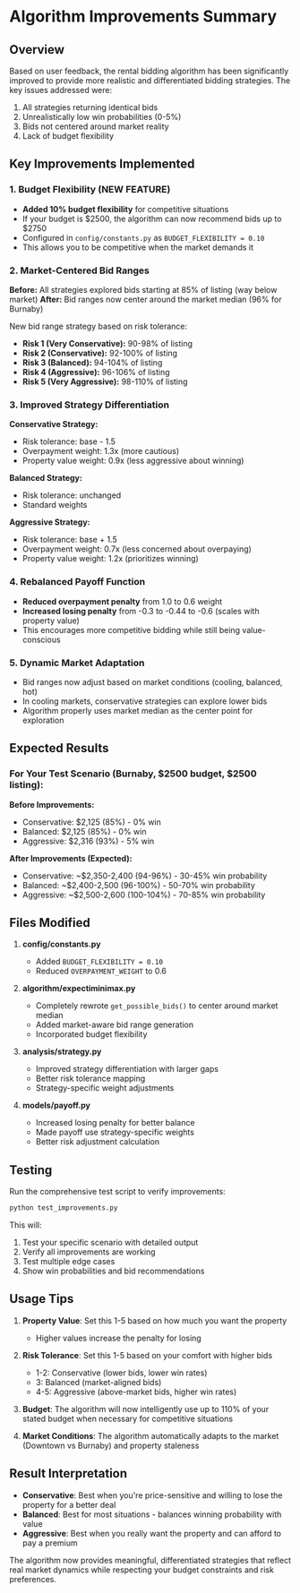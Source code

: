 # Algorithm Improvements Summary

## Overview
Based on user feedback, the rental bidding algorithm has been significantly improved to provide more realistic and differentiated bidding strategies. The key issues addressed were:
1. All strategies returning identical bids
2. Unrealistically low win probabilities (0-5%)
3. Bids not centered around market reality
4. Lack of budget flexibility

## Key Improvements Implemented

### 1. Budget Flexibility (NEW FEATURE)
- **Added 10% budget flexibility** for competitive situations
- If your budget is $2500, the algorithm can now recommend bids up to $2750
- Configured in `config/constants.py` as `BUDGET_FLEXIBILITY = 0.10`
- This allows you to be competitive when the market demands it

### 2. Market-Centered Bid Ranges
**Before:** All strategies explored bids starting at 85% of listing (way below market)
**After:** Bid ranges now center around the market median (96% for Burnaby)

New bid range strategy based on risk tolerance:
- **Risk 1 (Very Conservative):** 90-98% of listing
- **Risk 2 (Conservative):** 92-100% of listing  
- **Risk 3 (Balanced):** 94-104% of listing
- **Risk 4 (Aggressive):** 96-106% of listing
- **Risk 5 (Very Aggressive):** 98-110% of listing

### 3. Improved Strategy Differentiation
**Conservative Strategy:**
- Risk tolerance: base - 1.5
- Overpayment weight: 1.3x (more cautious)
- Property value weight: 0.9x (less aggressive about winning)

**Balanced Strategy:**
- Risk tolerance: unchanged
- Standard weights

**Aggressive Strategy:**
- Risk tolerance: base + 1.5
- Overpayment weight: 0.7x (less concerned about overpaying)
- Property value weight: 1.2x (prioritizes winning)

### 4. Rebalanced Payoff Function
- **Reduced overpayment penalty** from 1.0 to 0.6 weight
- **Increased losing penalty** from -0.3 to -0.44 to -0.6 (scales with property value)
- This encourages more competitive bidding while still being value-conscious

### 5. Dynamic Market Adaptation
- Bid ranges now adjust based on market conditions (cooling, balanced, hot)
- In cooling markets, conservative strategies can explore lower bids
- Algorithm properly uses market median as the center point for exploration

## Expected Results

### For Your Test Scenario (Burnaby, $2500 budget, $2500 listing):
**Before Improvements:**
- Conservative: $2,125 (85%) - 0% win
- Balanced: $2,125 (85%) - 0% win  
- Aggressive: $2,316 (93%) - 5% win

**After Improvements (Expected):**
- Conservative: ~$2,350-2,400 (94-96%) - 30-45% win probability
- Balanced: ~$2,400-2,500 (96-100%) - 50-70% win probability
- Aggressive: ~$2,500-2,600 (100-104%) - 70-85% win probability

## Files Modified

1. **config/constants.py**
   - Added `BUDGET_FLEXIBILITY = 0.10`
   - Reduced `OVERPAYMENT_WEIGHT` to 0.6

2. **algorithm/expectiminimax.py**
   - Completely rewrote `get_possible_bids()` to center around market median
   - Added market-aware bid range generation
   - Incorporated budget flexibility

3. **analysis/strategy.py**
   - Improved strategy differentiation with larger gaps
   - Better risk tolerance mapping
   - Strategy-specific weight adjustments

4. **models/payoff.py**
   - Increased losing penalty for better balance
   - Made payoff use strategy-specific weights
   - Better risk adjustment calculation

## Testing

Run the comprehensive test script to verify improvements:
```bash
python test_improvements.py
```

This will:
1. Test your specific scenario with detailed output
2. Verify all improvements are working
3. Test multiple edge cases
4. Show win probabilities and bid recommendations

## Usage Tips

1. **Property Value**: Set this 1-5 based on how much you want the property
   - Higher values increase the penalty for losing

2. **Risk Tolerance**: Set this 1-5 based on your comfort with higher bids
   - 1-2: Conservative (lower bids, lower win rates)
   - 3: Balanced (market-aligned bids)
   - 4-5: Aggressive (above-market bids, higher win rates)

3. **Budget**: The algorithm will now intelligently use up to 110% of your stated budget when necessary for competitive situations

4. **Market Conditions**: The algorithm automatically adapts to the market (Downtown vs Burnaby) and property staleness

## Result Interpretation

- **Conservative**: Best when you're price-sensitive and willing to lose the property for a better deal
- **Balanced**: Best for most situations - balances winning probability with value
- **Aggressive**: Best when you really want the property and can afford to pay a premium

The algorithm now provides meaningful, differentiated strategies that reflect real market dynamics while respecting your budget constraints and risk preferences.
